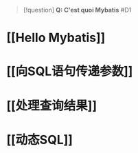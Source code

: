 
> [!question] 
> **Q: C'est quoi Mybatis** #D1 

# [[Hello Mybatis]]

# [[向SQL语句传递参数]]

# [[处理查询结果]]

# [[动态SQL]]
